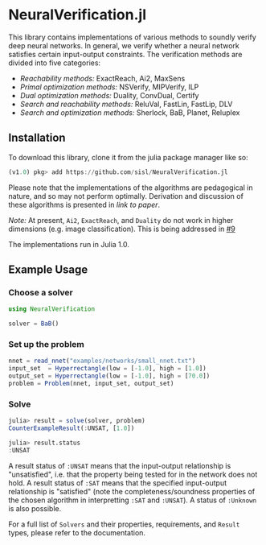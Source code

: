 # NeuralVerification.jl

This library contains implementations of various methods to soundly verify deep neural networks.
In general, we verify whether a neural network satisfies certain input-output constraints.
The verification methods are divided into five categories:
* *Reachability methods:*
ExactReach, Ai2, MaxSens
* *Primal optimization methods:*
NSVerify, MIPVerify, ILP
* *Dual optimization methods:*
Duality, ConvDual, Certify
* *Search and reachability methods:*
ReluVal, FastLin, FastLip, DLV
* *Search and optimization methods:*
Sherlock, BaB, Planet, Reluplex

## Installation
To download this library, clone it from the julia package manager like so:
```julia
(v1.0) pkg> add https://github.com/sisl/NeuralVerification.jl
```

Please note that the implementations of the algorithms are pedagogical in nature, and so may not perform optimally.
Derivation and discussion of these algorithms is presented in _link to paper_.

*Note:* At present, `Ai2`, `ExactReach`, and `Duality` do not work in higher dimensions (e.g. image classification).
This is being addressed in [#9](https://github.com/sisl/NeuralVerification.jl/issues/9)

The implementations run in Julia 1.0.

## Example Usage
### Choose a solver
```julia
using NeuralVerification

solver = BaB()
```
### Set up the problem
```julia
nnet = read_nnet("examples/networks/small_nnet.txt")
input_set  = Hyperrectangle(low = [-1.0], high = [1.0])
output_set = Hyperrectangle(low = [-1.0], high = [70.0])
problem = Problem(nnet, input_set, output_set)
```
### Solve
```julia
julia> result = solve(solver, problem)
CounterExampleResult(:UNSAT, [1.0])

julia> result.status
:UNSAT
```

A result status of `:UNSAT` means that the input-output relationship is "unsatisfied", i.e. that the property being tested for in the network does not hold.
A result status of `:SAT` means that the specified input-output relationship is "satisfied" (note the completeness/soundness properties of the chosen algorithm in interpretting `:SAT` and `:UNSAT`).
A status of `:Unknown` is also possible.

For a full list of `Solvers` and their properties, requirements, and `Result` types, please refer to the documentation.
